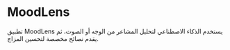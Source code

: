 # MoodLens
تطبيق MoodLens يستخدم الذكاء الاصطناعي لتحليل المشاعر من الوجه أو الصوت، ثم يقدم نصائح مخصصة لتحسين المزاج.
